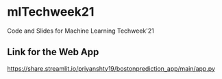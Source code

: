 # mlTechweek21
Code and Slides for Machine Learning Techweek'21

## Link for the Web App

https://share.streamlit.io/priyanshty19/bostonprediction_app/main/app.py
